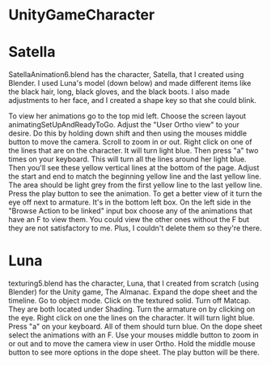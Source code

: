 # UnityGameCharacter
# Satella
SatellaAnimation6.blend has the character, Satella, that I created using Blender. I used Luna's model (down below) and made different items like the black hair, long, black gloves, and the black boots. I also made adjustments to her face, and I created a shape key so that she could blink.

To view her animations go to the top mid left. Choose the screen layout animatingSetUpAndReadyToGo. Adjust the "User Ortho view" to your
desire. Do this by holding down shift and then using the mouses middle button to move the camera. Scroll to zoom in or out. Right click on one of the lines that are on the character. It will turn light blue. Then press "a" two times on your keyboard. This will turn all the lines around her light blue. Then you'll see these yellow vertical lines at the bottom of the page. Adjust the start and end to match the beginning yellow line and the last yellow line. The area should be light grey from the first yellow line to the last yellow line. Press the play button to see the animation. To get a better view of it turn the eye off next to armature. It's in the bottom left box. On the left side in the "Browse Action to be linked" input box choose any of the animations that have an F to view them. You could view the other ones without the F but they are not satisfactory to me. Plus, I couldn't delete them so they're there.

# Luna
texturing5.blend has the character, Luna, that I created from scratch (using Blender) for the Unity game, The Almanac. 
Expand the dope sheet and the timeline. Go to object mode. Click on the textured solid. Turn off Matcap. They are both located under Shading. Turn the armature on by clicking on the eye. Right click on one the lines on the character. It will turn light blue. Press "a" on your keyboard. All of them should turn blue. On the dope sheet select the animations with an F. Use your mouses middle button to zoom in or out and to move the camera view in user Ortho. Hold the middle mouse button to see more options in the dope sheet. The play button will be there. 
  
